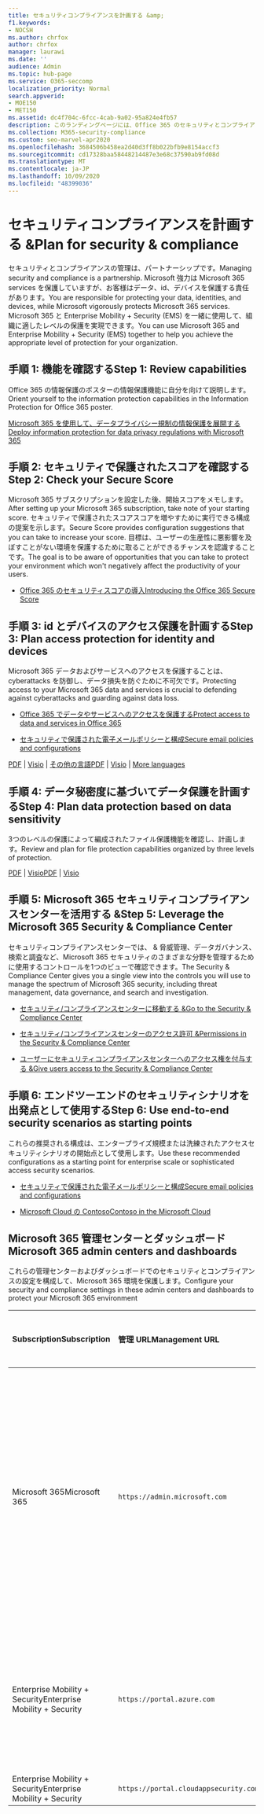 ```yaml
---
title: セキュリティコンプライアンスを計画する &amp;
f1.keywords:
- NOCSH
ms.author: chrfox
author: chrfox
manager: laurawi
ms.date: ''
audience: Admin
ms.topic: hub-page
ms.service: O365-seccomp
localization_priority: Normal
search.appverid:
- MOE150
- MET150
ms.assetid: dc4f704c-6fcc-4cab-9a02-95a824e4fb57
description: このランディングページには、Office 365 のセキュリティとコンプライアンスのリンクと計画に関する情報が記載されています。
ms.collection: M365-security-compliance
ms.custom: seo-marvel-apr2020
ms.openlocfilehash: 3684506b458ea2d40d3ff8b022bfb9e8154accf3
ms.sourcegitcommit: cd17328baa58448214487e3e68c37590ab9fd08d
ms.translationtype: MT
ms.contentlocale: ja-JP
ms.lasthandoff: 10/09/2020
ms.locfileid: "48399036"
---
```

# <a name="plan-for-security-amp-compliance"></a><span data-ttu-id="38867-103">セキュリティコンプライアンスを計画する &amp;</span><span class="sxs-lookup"><span data-stu-id="38867-103">Plan for security &amp; compliance</span></span>

<span data-ttu-id="38867-104">セキュリティとコンプライアンスの管理は、パートナーシップです。</span><span class="sxs-lookup"><span data-stu-id="38867-104">Managing security and compliance is a partnership.</span></span> <span data-ttu-id="38867-105">Microsoft 強力は Microsoft 365 services を保護していますが、お客様はデータ、id、デバイスを保護する責任があります。</span><span class="sxs-lookup"><span data-stu-id="38867-105">You are responsible for protecting your data, identities, and devices, while Microsoft vigorously protects Microsoft 365 services.</span></span> <span data-ttu-id="38867-106">Microsoft 365 と Enterprise Mobility + Security (EMS) を一緒に使用して、組織に適したレベルの保護を実現できます。</span><span class="sxs-lookup"><span data-stu-id="38867-106">You can use Microsoft 365 and Enterprise Mobility + Security (EMS) together to help you achieve the appropriate level of protection for your organization.</span></span>
  
## <a name="step-1-review-capabilities"></a><span data-ttu-id="38867-107">手順 1: 機能を確認する</span><span class="sxs-lookup"><span data-stu-id="38867-107">Step 1: Review capabilities</span></span>

<span data-ttu-id="38867-108">Office 365 の情報保護のポスターの情報保護機能に自分を向けて説明します。</span><span class="sxs-lookup"><span data-stu-id="38867-108">Orient yourself to the information protection capabilities in the Information Protection for Office 365 poster.</span></span> 
  
[<span data-ttu-id="38867-109">Microsoft 365 を使用して、データプライバシー規制の情報保護を展開する</span><span class="sxs-lookup"><span data-stu-id="38867-109">Deploy information protection for data privacy regulations with Microsoft 365</span></span>](https://docs.microsoft.com/microsoft-365/solutions/information-protection-deploy?view=o365-worldwide)
  
## <a name="step-2-check-your-secure-score"></a><span data-ttu-id="38867-110">手順 2: セキュリティで保護されたスコアを確認する</span><span class="sxs-lookup"><span data-stu-id="38867-110">Step 2: Check your Secure Score</span></span>

<span data-ttu-id="38867-111">Microsoft 365 サブスクリプションを設定した後、開始スコアをメモします。</span><span class="sxs-lookup"><span data-stu-id="38867-111">After setting up your Microsoft 365 subscription, take note of your starting score.</span></span> <span data-ttu-id="38867-112">セキュリティで保護されたスコアスコアを増やすために実行できる構成の提案を示します。</span><span class="sxs-lookup"><span data-stu-id="38867-112">Secure Score provides configuration suggestions that you can take to increase your score.</span></span> <span data-ttu-id="38867-113">目標は、ユーザーの生産性に悪影響を及ぼすことがない環境を保護するために取ることができるチャンスを認識することです。</span><span class="sxs-lookup"><span data-stu-id="38867-113">The goal is to be aware of opportunities that you can take to protect your environment which won't negatively affect the productivity of your users.</span></span>
  
- [<span data-ttu-id="38867-114">Office 365 のセキュリティスコアの導入</span><span class="sxs-lookup"><span data-stu-id="38867-114">Introducing the Office 365 Secure Score</span></span>](../security/mtp/microsoft-secure-score.md)
    
## <a name="step-3-plan-access-protection-for-identity-and-devices"></a><span data-ttu-id="38867-115">手順 3: id とデバイスのアクセス保護を計画する</span><span class="sxs-lookup"><span data-stu-id="38867-115">Step 3: Plan access protection for identity and devices</span></span>

<span data-ttu-id="38867-116">Microsoft 365 データおよびサービスへのアクセスを保護することは、cyberattacks を防御し、データ損失を防ぐために不可欠です。</span><span class="sxs-lookup"><span data-stu-id="38867-116">Protecting access to your Microsoft 365 data and services is crucial to defending against cyberattacks and guarding against data loss.</span></span>
  
- [<span data-ttu-id="38867-117">Office 365 でデータやサービスへのアクセスを保護する</span><span class="sxs-lookup"><span data-stu-id="38867-117">Protect access to data and services in Office 365</span></span>](protect-access-to-data-and-services.md)
    
- [<span data-ttu-id="38867-118">セキュリティで保護された電子メールポリシーと構成</span><span class="sxs-lookup"><span data-stu-id="38867-118">Secure email policies and configurations</span></span>](../security/office-365-security/secure-email-recommended-policies.md)
    
<span data-ttu-id="38867-119">[PDF](https://go.microsoft.com/fwlink/p/?linkid=841656) | [Visio](https://go.microsoft.com/fwlink/p/?linkid=841657) | [その他の言語](https://www.microsoft.com/download/details.aspx?id=55032)</span><span class="sxs-lookup"><span data-stu-id="38867-119">[PDF](https://go.microsoft.com/fwlink/p/?linkid=841656) | [Visio](https://go.microsoft.com/fwlink/p/?linkid=841657) | [More languages](https://www.microsoft.com/download/details.aspx?id=55032)</span></span>
  
## <a name="step-4-plan-data-protection-based-on-data-sensitivity"></a><span data-ttu-id="38867-120">手順 4: データ秘密度に基づいてデータ保護を計画する</span><span class="sxs-lookup"><span data-stu-id="38867-120">Step 4: Plan data protection based on data sensitivity</span></span>

<span data-ttu-id="38867-121">3つのレベルの保護によって編成されたファイル保護機能を確認し、計画します。</span><span class="sxs-lookup"><span data-stu-id="38867-121">Review and plan for file protection capabilities organized by three levels of protection.</span></span>
  
<span data-ttu-id="38867-122">[PDF](https://download.microsoft.com/download/7/8/9/789645A5-BD10-4541-BC33-F8D1EFF5E911/MSFT_cloud_architecture_O365%20file%20protection.pdf) | [Visio](https://download.microsoft.com/download/7/8/9/789645A5-BD10-4541-BC33-F8D1EFF5E911/MSFT_cloud_architecture_O365%20file%20protection.vsdx)</span><span class="sxs-lookup"><span data-stu-id="38867-122">[PDF](https://download.microsoft.com/download/7/8/9/789645A5-BD10-4541-BC33-F8D1EFF5E911/MSFT_cloud_architecture_O365%20file%20protection.pdf) | [Visio](https://download.microsoft.com/download/7/8/9/789645A5-BD10-4541-BC33-F8D1EFF5E911/MSFT_cloud_architecture_O365%20file%20protection.vsdx)</span></span>
  
## <a name="step-5-leverage-the-microsoft-365-security-amp-compliance-center"></a><span data-ttu-id="38867-123">手順 5: Microsoft 365 セキュリティコンプライアンスセンターを活用する &amp;</span><span class="sxs-lookup"><span data-stu-id="38867-123">Step 5: Leverage the Microsoft 365 Security &amp; Compliance Center</span></span>

<span data-ttu-id="38867-124">セキュリティコンプライアンスセンターでは、 &amp; 脅威管理、データガバナンス、検索と調査など、Microsoft 365 セキュリティのさまざまな分野を管理するために使用するコントロールを1つのビューで確認できます。</span><span class="sxs-lookup"><span data-stu-id="38867-124">The Security &amp; Compliance Center gives you a single view into the controls you will use to manage the spectrum of Microsoft 365 security, including threat management, data governance, and search and investigation.</span></span> 
  
- [<span data-ttu-id="38867-125">セキュリティ/コンプライアンスセンターに移動する &amp;</span><span class="sxs-lookup"><span data-stu-id="38867-125">Go to the Security &amp; Compliance Center</span></span>](go-to-the-securitycompliance-center.md)
    
- [<span data-ttu-id="38867-126">セキュリティ/コンプライアンスセンターのアクセス許可 &amp;</span><span class="sxs-lookup"><span data-stu-id="38867-126">Permissions in the Security &amp; Compliance Center</span></span>](~/security/office-365-security/protect-against-threats.md)
    
- [<span data-ttu-id="38867-127">ユーザーにセキュリティコンプライアンスセンターへのアクセス権を付与する &amp;</span><span class="sxs-lookup"><span data-stu-id="38867-127">Give users access to the Security &amp; Compliance Center</span></span>](~/security/office-365-security/grant-access-to-the-security-and-compliance-center.md)
    
## <a name="step-6-use-end-to-end-security-scenarios-as-starting-points"></a><span data-ttu-id="38867-128">手順 6: エンドツーエンドのセキュリティシナリオを出発点として使用する</span><span class="sxs-lookup"><span data-stu-id="38867-128">Step 6: Use end-to-end security scenarios as starting points</span></span>

<span data-ttu-id="38867-129">これらの推奨される構成は、エンタープライズ規模または洗練されたアクセスセキュリティシナリオの開始点として使用します。</span><span class="sxs-lookup"><span data-stu-id="38867-129">Use these recommended configurations as a starting point for enterprise scale or sophisticated access security scenarios.</span></span>
  
- [<span data-ttu-id="38867-130">セキュリティで保護された電子メールポリシーと構成</span><span class="sxs-lookup"><span data-stu-id="38867-130">Secure email policies and configurations</span></span>](../security/office-365-security/secure-email-recommended-policies.md)
    
- [<span data-ttu-id="38867-131">Microsoft Cloud の Contoso</span><span class="sxs-lookup"><span data-stu-id="38867-131">Contoso in the Microsoft Cloud</span></span>](../enterprise/contoso-case-study.md)
    
## <a name="microsoft-365-admin-centers-and-dashboards"></a><span data-ttu-id="38867-132">Microsoft 365 管理センターとダッシュボード</span><span class="sxs-lookup"><span data-stu-id="38867-132">Microsoft 365 admin centers and dashboards</span></span>

<span data-ttu-id="38867-133">これらの管理センターおよびダッシュボードでのセキュリティとコンプライアンスの設定を構成して、Microsoft 365 環境を保護します。</span><span class="sxs-lookup"><span data-stu-id="38867-133">Configure your security and compliance settings in these admin centers and dashboards to protect your Microsoft 365 environment</span></span>
  
|<span data-ttu-id="38867-134">**Subscription**</span><span class="sxs-lookup"><span data-stu-id="38867-134">**Subscription**</span></span>|<span data-ttu-id="38867-135">**管理 URL**</span><span class="sxs-lookup"><span data-stu-id="38867-135">**Management URL**</span></span>|<span data-ttu-id="38867-136">**ダッシュボードと管理センター**</span><span class="sxs-lookup"><span data-stu-id="38867-136">**Dashboards and admin centers**</span></span>|
|:-----|:-----|:-----|
|<span data-ttu-id="38867-137">Microsoft 365</span><span class="sxs-lookup"><span data-stu-id="38867-137">Microsoft 365</span></span>  <br/> |`https://admin.microsoft.com`  <br/> | <span data-ttu-id="38867-138">Microsoft 365 管理センター</span><span class="sxs-lookup"><span data-stu-id="38867-138">Microsoft 365 admin center</span></span>  <br/>  <span data-ttu-id="38867-139">セキュリティ/コンプライアンス センター</span><span class="sxs-lookup"><span data-stu-id="38867-139">Security &amp; Compliance Center</span></span>  <br/>  <span data-ttu-id="38867-140">Exchange 管理センター</span><span class="sxs-lookup"><span data-stu-id="38867-140">Exchange admin center</span></span>  <br/>  <span data-ttu-id="38867-141">SharePoint 管理センターと OneDrive for Business 管理センター</span><span class="sxs-lookup"><span data-stu-id="38867-141">SharePoint admin center and OneDrive for Business admin center</span></span>  <br/> |
|<span data-ttu-id="38867-142">Enterprise Mobility + Security</span><span class="sxs-lookup"><span data-stu-id="38867-142">Enterprise Mobility + Security</span></span>  <br/> |`https://portal.azure.com`  <br/> | <span data-ttu-id="38867-143">Azure Active Directory</span><span class="sxs-lookup"><span data-stu-id="38867-143">Azure Active Directory</span></span>  <br/>  <span data-ttu-id="38867-144">Microsoft モバイルアプリケーション管理</span><span class="sxs-lookup"><span data-stu-id="38867-144">Microsoft Mobile Application Management</span></span>  <br/>  <span data-ttu-id="38867-145">Microsoft Intune</span><span class="sxs-lookup"><span data-stu-id="38867-145">Microsoft Intune</span></span>  <br/> |
|<span data-ttu-id="38867-146">Enterprise Mobility + Security</span><span class="sxs-lookup"><span data-stu-id="38867-146">Enterprise Mobility + Security</span></span>  <br/> |`https://portal.cloudappsecurity.com`  <br/> | <span data-ttu-id="38867-147">Cloud App Security</span><span class="sxs-lookup"><span data-stu-id="38867-147">Cloud App Security</span></span>  <br/> |

